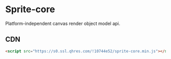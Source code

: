 # Sprite-core

Platform-independent canvas render object model api.

## CDN

```html
<script src="https://s0.ssl.qhres.com/!10744e52/sprite-core.min.js"></script>
```
